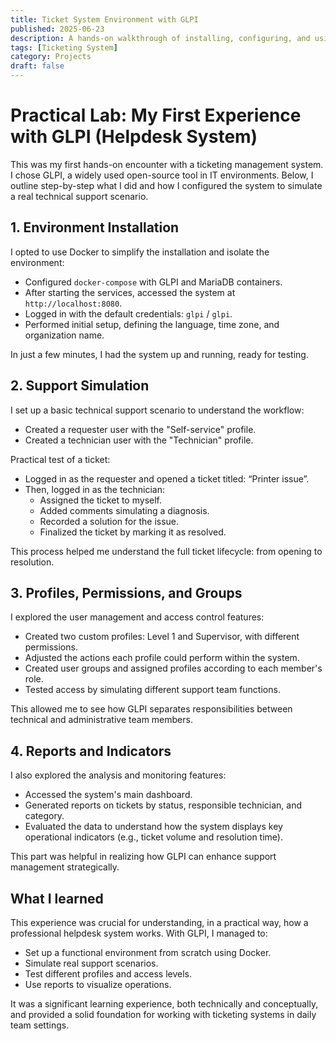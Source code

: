 ```yaml
---
title: Ticket System Environment with GLPI
published: 2025-06-23  
description: A hands-on walkthrough of installing, configuring, and using GLPI to simulate real-world helpdesk workflows, including user roles, ticket management, and dashboard reporting.  
tags: [Ticketing System]  
category: Projects  
draft: false  
---
```


# Practical Lab: My First Experience with GLPI (Helpdesk System)

This was my first hands-on encounter with a ticketing management system. I chose GLPI, a widely used open-source tool in IT environments. Below, I outline step-by-step what I did and how I configured the system to simulate a real technical support scenario.

## 1. Environment Installation

I opted to use Docker to simplify the installation and isolate the environment:

- Configured `docker-compose` with GLPI and MariaDB containers.
- After starting the services, accessed the system at `http://localhost:8080`.
- Logged in with the default credentials: `glpi` / `glpi`.
- Performed initial setup, defining the language, time zone, and organization name.

In just a few minutes, I had the system up and running, ready for testing.

## 2. Support Simulation

I set up a basic technical support scenario to understand the workflow:

- Created a requester user with the "Self-service" profile.
- Created a technician user with the "Technician" profile.

Practical test of a ticket:

- Logged in as the requester and opened a ticket titled: “Printer issue”.
- Then, logged in as the technician:
  - Assigned the ticket to myself.
  - Added comments simulating a diagnosis.
  - Recorded a solution for the issue.
  - Finalized the ticket by marking it as resolved.

This process helped me understand the full ticket lifecycle: from opening to resolution.

## 3. Profiles, Permissions, and Groups

I explored the user management and access control features:

- Created two custom profiles: Level 1 and Supervisor, with different permissions.
- Adjusted the actions each profile could perform within the system.
- Created user groups and assigned profiles according to each member's role.
- Tested access by simulating different support team functions.

This allowed me to see how GLPI separates responsibilities between technical and administrative team members.

## 4. Reports and Indicators

I also explored the analysis and monitoring features:

- Accessed the system's main dashboard.
- Generated reports on tickets by status, responsible technician, and category.
- Evaluated the data to understand how the system displays key operational indicators (e.g., ticket volume and resolution time).

This part was helpful in realizing how GLPI can enhance support management strategically.

## What I learned

This experience was crucial for understanding, in a practical way, how a professional helpdesk system works. With GLPI, I managed to:

- Set up a functional environment from scratch using Docker.
- Simulate real support scenarios.
- Test different profiles and access levels.
- Use reports to visualize operations.

It was a significant learning experience, both technically and conceptually, and provided a solid foundation for working with ticketing systems in daily team settings.
